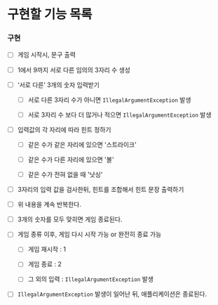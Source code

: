 # 구현할 기능 목록

### 구현
- [ ]  게임 시작시, 문구 출력


- [ ]  1에서 9까지 서로 다른 임의의 3자리 수 생성


- [ ]  ‘서로 다른’ 3개의 숫자 입력받기
    - [ ] 서로 다른 3자리 수가 아니면 `IllegalArgumentException` 발생
    - [ ] 서로 3자리 수 보다 더 많거나 적으면 `IllegalArgumentException` 발생
   

- [ ]  입력값의 각 자리에 따라 힌트 정하기
    - [ ]  같은 수가 같은 자리에 있으면 '스트라이크'
    - [ ]  같은 수가 다른 자리에 있으면 '볼'
    - [ ]  같은 수가 전혀 없을 때 '낫싱'


- [ ] 3자리의 입력 값을 검사한뒤, 힌트를 조합해서 힌트 문장 출력하기


- [ ] 위 내용을 계속 반복한다.


- [ ]  3개의 숫자를 모두 맞히면 게임 종료된다.



- [ ]  게임 종류 이후, 게임 다시 시작 가능 or 완전히 종료 가능
    - [ ] 게임 재시작 : 1
    - [ ] 게임 종료 : 2
    - [ ] 그 외의 입력 : `IllegalArgumentException` 발생



- [ ] `IllegalArgumentException` 발생이 일어난 뒤, 애플리케이션은 종료된다.


